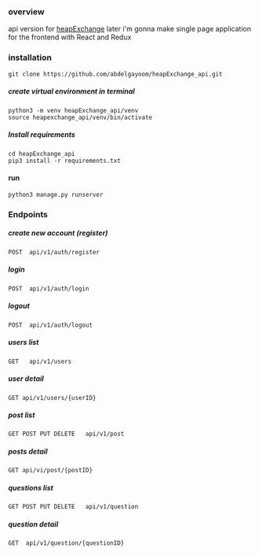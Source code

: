 
### overview 

 api version for [heapExchange](https://github.com/abdelgayoom/heapExchange)
 later i'm gonna make single page application for the frontend with React and Redux


### installation
~~~~
git clone https://github.com/abdelgayoom/heapExchange_api.git
~~~~
##### create virtual environment in terminal
~~~~
python3 -m venv heapExchange_api/venv
source heapexchange_api/venv/bin/activate
~~~~
##### Install requirements
~~~~
cd heapExchange_api
pip3 install -r requirements.txt
~~~~

#### run
~~~~
python3 manage.py runserver
~~~~

### Endpoints

##### create new account (register)
~~~~
POST  api/v1/auth/register
~~~~
##### login
~~~~
POST  api/v1/auth/login
~~~~
##### logout 
~~~~
POST  api/v1/auth/logout
~~~~
##### users list
~~~~
GET   api/v1/users
~~~~
##### user detail
~~~~
GET api/v1/users/{userID}
~~~~
##### post list
~~~~
GET POST PUT DELETE   api/v1/post
~~~~
##### posts detail
~~~~
GET api/vi/post/{postID}
~~~~
##### questions list
~~~~
GET POST PUT DELETE   api/v1/question
~~~~
##### question detail
~~~~
GET  api/v1/question/{questionID}
~~~~
